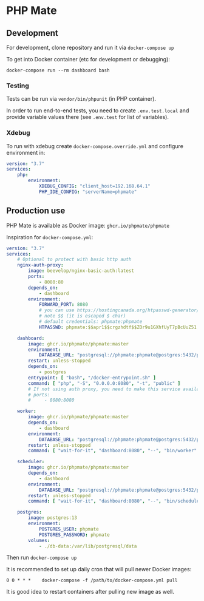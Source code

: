 # PHP Mate

## Development

For development, clone repository and run it via `docker-compose up`

To get into Docker container (etc for development or debugging):

```shell
docker-compose run --rm dashboard bash
```

### Testing

Tests can be run via `vendor/bin/phpunit` (in PHP container).

In order to run end-to-end tests, you need to create `.env.test.local` and provide variable values there (see `.env.test` for list of variables).

### Xdebug

To run with xdebug create `docker-compose.override.yml` and configure environment in:
```yaml
version: "3.7"
services:
    php:
        environment:
            XDEBUG_CONFIG: "client_host=192.168.64.1"
            PHP_IDE_CONFIG: "serverName=phpmate"
```


## Production use

PHP Mate is available as Docker image: `ghcr.io/phpmate/phpmate`

Inspiration for `docker-compose.yml`:

```yaml
version: "3.7"
services:
    # Optional to protect with basic http auth
    nginx-auth-proxy:
        image: beevelop/nginx-basic-auth:latest
        ports:
            - 8080:80
        depends_on:
            - dashboard
        environment:
            FORWARD_PORT: 8080
            # you can use https://hostingcanada.org/htpasswd-generator/ 
            # note $$ (it is escaped $ char)
            # default credentials: phpmate:phpmate
            HTPASSWD: phpmate:$$apr1$$crgzhdtf$$ZOr9u1GXhfUyT7pBcUuZ51

    dashboard:
        image: ghcr.io/phpmate/phpmate:master
        environment:
            DATABASE_URL: "postgresql://phpmate:phpmate@postgres:5432/phpmate?serverVersion=13&charset=utf8"
        restart: unless-stopped
        depends_on:
            - postgres
        entrypoint: [ "bash", "/docker-entrypoint.sh" ]
        command: [ "php", "-S", "0.0.0.0:8080", "-t", "public" ]
        # If not using auth proxy, you need to make this service available:
        # ports:
        #     - 8080:8080

    worker:
        image: ghcr.io/phpmate/phpmate:master
        depends_on:
            - dashboard
        environment:
            DATABASE_URL: "postgresql://phpmate:phpmate@postgres:5432/phpmate?serverVersion=13&charset=utf8"
        restart: unless-stopped
        command: [ "wait-for-it", "dashboard:8080", "--", "bin/worker" ]

    scheduler:
        image: ghcr.io/phpmate/phpmate:master
        depends_on:
            - dashboard
        environment:
            DATABASE_URL: "postgresql://phpmate:phpmate@postgres:5432/phpmate?serverVersion=13&charset=utf8"
        restart: unless-stopped
        command: [ "wait-for-it", "dashboard:8080", "--", "bin/scheduler" ]

    postgres:
        image: postgres:13
        environment:
            POSTGRES_USER: phpmate
            POSTGRES_PASSWORD: phpmate
        volumes:
            - ./db-data:/var/lib/postgresql/data
```

Then run `docker-compose up`

It is recommended to set up daily cron that will pull newer Docker images:
```
0 0 * * *    docker-compose -f /path/to/docker-compose.yml pull
```
It is good idea to restart containers after pulling new image as well.
